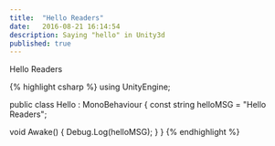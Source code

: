 ```yaml
---
title:  "Hello Readers"
date:   2016-08-21 16:14:54
description: Saying "hello" in Unity3d
published: true
---
```

Hello Readers

{% highlight csharp %}
using UnityEngine;

public class Hello : MonoBehaviour
{
  const string helloMSG = "Hello Readers";

  void Awake()
  {
    Debug.Log(helloMSG);
  }
}
{% endhighlight %}
